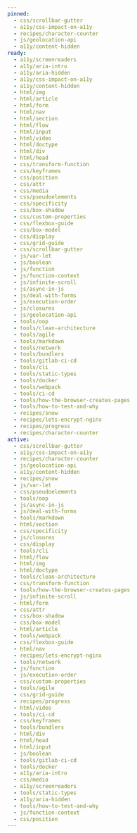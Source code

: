 ```yaml
---
pinned:
  - css/scrollbar-gutter
  - a11y/css-impact-on-a11y
  - recipes/character-counter
  - js/geolocation-api
  - a11y/content-hidden
ready:
  - a11y/screenreaders
  - a11y/aria-intro
  - a11y/aria-hidden
  - a11y/css-impact-on-a11y
  - a11y/content-hidden
  - html/img
  - html/article
  - html/form
  - html/nav
  - html/section
  - html/flow
  - html/input
  - html/video
  - html/doctype
  - html/div
  - html/head
  - css/transform-function
  - css/keyframes
  - css/position
  - css/attr
  - css/media
  - css/pseudoelements
  - css/specificity
  - css/box-shadow
  - css/custom-properties
  - css/flexbox-guide
  - css/box-model
  - css/display
  - css/grid-guide
  - css/scrollbar-gutter
  - js/var-let
  - js/boolean
  - js/function
  - js/function-context
  - js/infinite-scroll
  - js/async-in-js
  - js/deal-with-forms
  - js/execution-order
  - js/closures
  - js/geolocation-api
  - tools/oop
  - tools/clean-architecture
  - tools/agile
  - tools/markdown
  - tools/network
  - tools/bundlers
  - tools/gitlab-ci-cd
  - tools/cli
  - tools/static-types
  - tools/docker
  - tools/webpack
  - tools/ci-cd
  - tools/how-the-browser-creates-pages
  - tools/how-to-test-and-why
  - recipes/snow
  - recipes/lets-encrypt-nginx
  - recipes/progress
  - recipes/character-counter
active:
  - css/scrollbar-gutter
  - a11y/css-impact-on-a11y
  - recipes/character-counter
  - js/geolocation-api
  - a11y/content-hidden
  - recipes/snow
  - js/var-let
  - css/pseudoelements
  - tools/oop
  - js/async-in-js
  - js/deal-with-forms
  - tools/markdown
  - html/section
  - css/specificity
  - js/closures
  - css/display
  - tools/cli
  - html/flow
  - html/img
  - html/doctype
  - tools/clean-architecture
  - css/transform-function
  - tools/how-the-browser-creates-pages
  - js/infinite-scroll
  - html/form
  - css/attr
  - css/box-shadow
  - css/box-model
  - html/article
  - tools/webpack
  - css/flexbox-guide
  - html/nav
  - recipes/lets-encrypt-nginx
  - tools/network
  - js/function
  - js/execution-order
  - css/custom-properties
  - tools/agile
  - css/grid-guide
  - recipes/progress
  - html/video
  - tools/ci-cd
  - css/keyframes
  - tools/bundlers
  - html/div
  - html/head
  - html/input
  - js/boolean
  - tools/gitlab-ci-cd
  - tools/docker
  - a11y/aria-intro
  - css/media
  - a11y/screenreaders
  - tools/static-types
  - a11y/aria-hidden
  - tools/how-to-test-and-why
  - js/function-context
  - css/position
---
```


